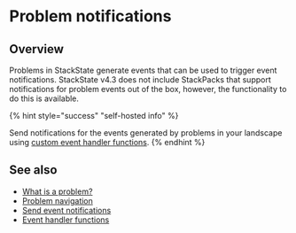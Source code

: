 # Problem notifications

## Overview

Problems in StackState generate events that can be used to trigger event notifications. StackState v4.3 does not include StackPacks that support notifications for problem events out of the box, however, the functionality to do this is available.

{% hint style="success" "self-hosted info" %}

Send notifications for the events generated by problems in your landscape using [custom event handler functions](../../develop/developer-guides/custom-functions/event-handler-functions.md).
{% endhint %}

## See also

* [What is a problem?](problems.md)
* [Problem navigation](problem_investigation.md)
* [Send event notifications](../metrics-and-events/send-event-notifications.md)
* [Event handler functions](../../develop/developer-guides/custom-functions/event-handler-functions.md "StackState Self-Hosted only")
